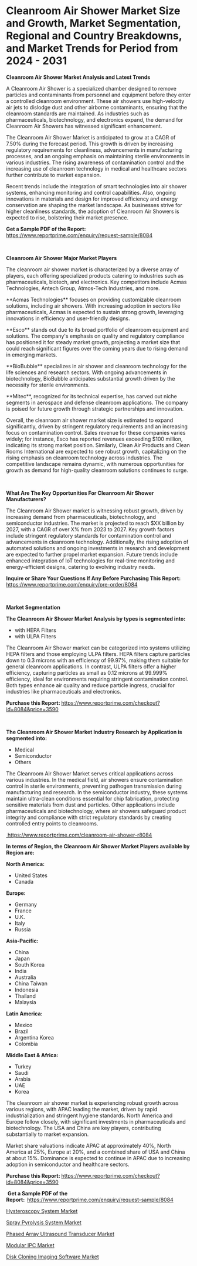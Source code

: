 <p><h1>Cleanroom Air Shower Market Size and Growth, Market Segmentation, Regional and Country Breakdowns, and Market Trends for Period from 2024 -  2031</h1></p><p><strong>Cleanroom Air Shower Market Analysis and Latest Trends</strong></p>
<p><p>A Cleanroom Air Shower is a specialized chamber designed to remove particles and contaminants from personnel and equipment before they enter a controlled cleanroom environment. These air showers use high-velocity air jets to dislodge dust and other airborne contaminants, ensuring that the cleanroom standards are maintained. As industries such as pharmaceuticals, biotechnology, and electronics expand, the demand for Cleanroom Air Showers has witnessed significant enhancement.</p><p>The Cleanroom Air Shower Market is anticipated to grow at a CAGR of 7.50% during the forecast period. This growth is driven by increasing regulatory requirements for cleanliness, advancements in manufacturing processes, and an ongoing emphasis on maintaining sterile environments in various industries. The rising awareness of contamination control and the increasing use of cleanroom technology in medical and healthcare sectors further contribute to market expansion.</p><p>Recent trends include the integration of smart technologies into air shower systems, enhancing monitoring and control capabilities. Also, ongoing innovations in materials and design for improved efficiency and energy conservation are shaping the market landscape. As businesses strive for higher cleanliness standards, the adoption of Cleanroom Air Showers is expected to rise, bolstering their market presence.</p></p>
<p><strong>Get a Sample PDF of the Report:&nbsp;</strong> <a href="https://www.reportprime.com/enquiry/request-sample/8084?utm_campaign=40&utm_medium=2&utm_source=Github&utm_content=ia&utm_term=26112024&utm_id=cleanroom-air-shower">https://www.reportprime.com/enquiry/request-sample/8084</a></p>
<p>&nbsp;</p>
<p><strong>Cleanroom Air Shower Major Market Players</strong></p>
<p><p>The cleanroom air shower market is characterized by a diverse array of players, each offering specialized products catering to industries such as pharmaceuticals, biotech, and electronics. Key competitors include Acmas Technologies, Antech Group, Atmos-Tech Industries, and more.</p><p>**Acmas Technologies** focuses on providing customizable cleanroom solutions, including air showers. With increasing adoption in sectors like pharmaceuticals, Acmas is expected to sustain strong growth, leveraging innovations in efficiency and user-friendly designs.</p><p>**Esco** stands out due to its broad portfolio of cleanroom equipment and solutions. The company's emphasis on quality and regulatory compliance has positioned it for steady market growth, projecting a market size that could reach significant figures over the coming years due to rising demand in emerging markets.</p><p>**BioBubble** specializes in air shower and cleanroom technology for the life sciences and research sectors. With ongoing advancements in biotechnology, BioBubble anticipates substantial growth driven by the necessity for sterile environments.</p><p>**Mitec**, recognized for its technical expertise, has carved out niche segments in aerospace and defense cleanroom applications. The company is poised for future growth through strategic partnerships and innovation.</p><p>Overall, the cleanroom air shower market size is estimated to expand significantly, driven by stringent regulatory requirements and an increasing focus on contamination control. Sales revenue for these companies varies widely; for instance, Esco has reported revenues exceeding $100 million, indicating its strong market position. Similarly, Clean Air Products and Clean Rooms International are expected to see robust growth, capitalizing on the rising emphasis on cleanroom technology across industries. The competitive landscape remains dynamic, with numerous opportunities for growth as demand for high-quality cleanroom solutions continues to surge.</p></p>
<p>&nbsp;</p>
<p><strong>What Are The Key Opportunities For Cleanroom Air Shower Manufacturers?</strong></p>
<p><p>The Cleanroom Air Shower market is witnessing robust growth, driven by increasing demand from pharmaceuticals, biotechnology, and semiconductor industries. The market is projected to reach $XX billion by 2027, with a CAGR of over X% from 2023 to 2027. Key growth factors include stringent regulatory standards for contamination control and advancements in cleanroom technology. Additionally, the rising adoption of automated solutions and ongoing investments in research and development are expected to further propel market expansion. Future trends include enhanced integration of IoT technologies for real-time monitoring and energy-efficient designs, catering to evolving industry needs.</p></p>
<p><strong>Inquire or Share Your Questions If Any Before Purchasing This Report:</strong> <a href="https://www.reportprime.com/enquiry/pre-order/8084?utm_campaign=40&utm_medium=2&utm_source=Github&utm_content=ia&utm_term=26112024&utm_id=cleanroom-air-shower">https://www.reportprime.com/enquiry/pre-order/8084</a></p>
<p>&nbsp;</p>
<p><strong>Market Segmentation</strong></p>
<p><strong>The Cleanroom Air Shower Market Analysis by types is segmented into:</strong></p>
<p><ul><li>with HEPA Filters</li><li>with ULPA Filters</li></ul></p>
<p><p>The Cleanroom Air Shower market can be categorized into systems utilizing HEPA filters and those employing ULPA filters. HEPA filters capture particles down to 0.3 microns with an efficiency of 99.97%, making them suitable for general cleanroom applications. In contrast, ULPA filters offer a higher efficiency, capturing particles as small as 0.12 microns at 99.999% efficiency, ideal for environments requiring stringent contamination control. Both types enhance air quality and reduce particle ingress, crucial for industries like pharmaceuticals and electronics.</p></p>
<p><strong>Purchase this Report:&nbsp;</strong><a href="https://www.reportprime.com/checkout?id=8084&price=3590&utm_campaign=40&utm_medium=2&utm_source=Github&utm_content=ia&utm_term=26112024&utm_id=cleanroom-air-shower">https://www.reportprime.com/checkout?id=8084&price=3590</a></p>
<p>&nbsp;</p>
<p><strong>The Cleanroom Air Shower Market Industry Research by Application is segmented into:</strong></p>
<p><ul><li>Medical</li><li>Semiconductor</li><li>Others</li></ul></p>
<p><p>The Cleanroom Air Shower Market serves critical applications across various industries. In the medical field, air showers ensure contamination control in sterile environments, preventing pathogen transmission during manufacturing and research. In the semiconductor industry, these systems maintain ultra-clean conditions essential for chip fabrication, protecting sensitive materials from dust and particles. Other applications include pharmaceuticals and biotechnology, where air showers safeguard product integrity and compliance with strict regulatory standards by creating controlled entry points to cleanrooms.</p></p>
<p><a href="https://www.reportprime.com/cleanroom-air-shower-r8084?utm_campaign=40&utm_medium=2&utm_source=Github&utm_content=ia&utm_term=26112024&utm_id=cleanroom-air-shower">&nbsp;https://www.reportprime.com/cleanroom-air-shower-r8084</a></p>
<p><strong>In terms of Region, the Cleanroom Air Shower Market Players available by Region are:</strong></p>
<p>
    <p> <strong> North America: </strong>
        <ul>
            <li>United States</li>
            <li>Canada</li>
        </ul>
        </p> 
    <p> <strong> Europe: </strong>
        <ul>
            <li>Germany</li>
            <li>France</li>
            <li>U.K.</li>
            <li>Italy</li>
            <li>Russia</li>
        </ul>
        </p> 
    <p> <strong> Asia-Pacific: </strong>
        <ul>
            <li>China</li>
            <li>Japan</li>
            <li>South Korea</li>
            <li>India</li>
            <li>Australia</li>
            <li>China Taiwan</li>
            <li>Indonesia</li>
            <li>Thailand</li>
            <li>Malaysia</li>
        </ul>
        </p> 
    <p> <strong> Latin America: </strong>
        <ul>
            <li>Mexico</li>
            <li>Brazil</li>
            <li>Argentina Korea</li>
            <li>Colombia</li>
        </ul>
        </p> 
    <p> <strong> Middle East & Africa: </strong>
        <ul>
            <li>Turkey</li>
            <li>Saudi</li>
            <li>Arabia</li>
            <li>UAE</li>
            <li>Korea</li>
        </ul>
    </p>
    </p>
<p><p>The cleanroom air shower market is experiencing robust growth across various regions, with APAC leading the market, driven by rapid industrialization and stringent hygiene standards. North America and Europe follow closely, with significant investments in pharmaceuticals and biotechnology. The USA and China are key players, contributing substantially to market expansion. </p><p>Market share valuations indicate APAC at approximately 40%, North America at 25%, Europe at 20%, and a combined share of USA and China at about 15%. Dominance is expected to continue in APAC due to increasing adoption in semiconductor and healthcare sectors.</p></p>
<p><strong>Purchase this Report: </strong><a href="https://www.reportprime.com/checkout?id=8084&price=3590&utm_campaign=40&utm_medium=2&utm_source=Github&utm_content=ia&utm_term=26112024&utm_id=cleanroom-air-shower">https://www.reportprime.com/checkout?id=8084&price=3590</a></p>
<p>&nbsp;<strong>Get a Sample PDF of the Report:&nbsp;&nbsp;</strong><a href="https://www.reportprime.com/enquiry/request-sample/8084?utm_campaign=40&utm_medium=2&utm_source=Github&utm_content=ia&utm_term=26112024&utm_id=cleanroom-air-shower">https://www.reportprime.com/enquiry/request-sample/8084</a></p>
<p><strong></strong></p>
<p><p><a href="https://github.com/abbislposival/Market-Research-Report-List-1/blob/main/hysteroscopy-system-market.md?utm_campaign=40&utm_medium=2&utm_source=Github&utm_content=ia&utm_term=26112024&utm_id=cleanroom-air-shower">Hysteroscopy System Market</a></p><p><a href="https://www.linkedin.com/pulse/spray-pyrolysis-system-market-ecosystem-competitive-landscape-ywcdc?utm_campaign=40&utm_medium=2&utm_source=Github&utm_content=ia&utm_term=26112024&utm_id=cleanroom-air-shower">Spray Pyrolysis System Market</a></p><p><a href="https://github.com/ParvinKhatun77/Market-Research-Report-List-1/blob/main/phased-array-ultrasound-transducer-market.md?utm_campaign=40&utm_medium=2&utm_source=Github&utm_content=ia&utm_term=26112024&utm_id=cleanroom-air-shower">Phased Array Ultrasound Transducer Market</a></p><p><a href="https://www.linkedin.com/pulse/surfing-modular-ipc-wave-riding-market-currents-2031-visigraphs-ryjgc?utm_campaign=40&utm_medium=2&utm_source=Github&utm_content=ia&utm_term=26112024&utm_id=cleanroom-air-shower">Modular IPC Market</a></p><p><a href="https://issuu.com/reportprime-2/docs/disk-cloning-imaging-software-marke_846ed044b621e8?utm_campaign=40&utm_medium=2&utm_source=Github&utm_content=ia&utm_term=26112024&utm_id=cleanroom-air-shower">Disk Cloning Imaging Software Market</a></p></p>